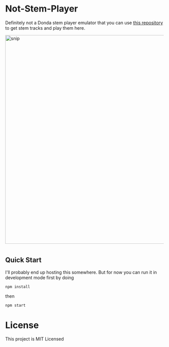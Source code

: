 # Not-Stem-Player
Definitely not a Donda stem player emulator that you can use [this repository](https://github.com/krystalgamer/stem-player-emulator) to get stem tracks and play them here.


<img width="664" alt="snip" src="https://user-images.githubusercontent.com/50720185/161412834-02d6840e-df7a-4381-ad0a-58981ec3bec9.PNG">

#
## Quick Start
I'll probably end up hosting this somewhere. But for now you can run it in development mode first by doing
```
npm install
```
then
```
npm start
```

# License
This project is MIT Licensed
